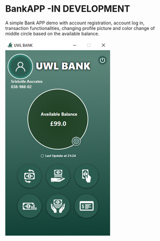# BankAPP -IN DEVELOPMENT
A simple Bank APP demo with account registration, account log in, transaction functionalities, changing profile picture
and color change of middle circle based on the available balance.

![Screenshot](application_screenshot.PNG)

